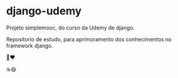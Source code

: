 # django-udemy

Projeto simplemooc, do curso da Udemy de django.

Repositorio de estudo, para aprimoramento dos conhecimentos no framework django.

:snake::heart:

:coffee::laughing:
